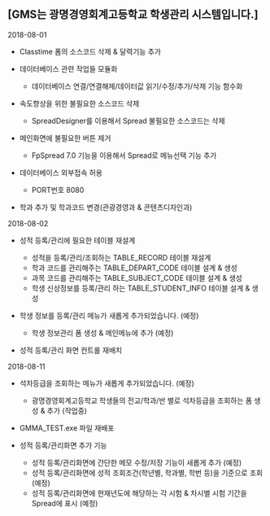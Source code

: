 <h2> [GMS는 광명경영회계고등학교 학생관리 시스템입니다.] </h2>

2018-08-01
 - Classtime 폼의 소스코드 삭제 & 달력기능 추가
   
 - 데이터베이스 관련 작업들 모듈화
   - 데이터베이스 연결/연결해제/데이터값 읽기/수정/추가/삭제 기능 함수화 
   
 - 속도향상을 위한 불필요한 소스코드 삭제
   - SpreadDesigner를 이용해서 Spread 불필요한 소스코드는 삭제
   
 - 메인화면에 불필요한 버튼 제거
   - FpSpread 7.0 기능을 이용해서 Spread로 메뉴선택 기능 추가
 
 - 데이터베이스 외부접속 허용
   - PORT번호 8080
 
 - 학과 추가 및 학과코드 변경(관광경영과 & 콘텐츠디자인과)
 
 2018-08-02
 - 성적 등록/관리에 필요한 테이블 재설계
   - 성적을 등록/관리/조회하는 TABLE_RECORD 테이블 재설계
   - 학과 코드를 관리해주는 TABLE_DEPART_CODE 테이블 설계 & 생성
   - 과목 코드를 관리해주는 TABLE_SUBJECT_CODE 테이블 설계 & 생성
   - 학생 신상정보를 등록/관리 하는 TABLE_STUDENT_INFO 테이블 설계 & 생성
 
 - 학생 정보를 등록/관리 메뉴가 새롭게 추가되었습니다. (예정)
   - 학생 정보관리 폼 생성 & 메인메뉴에 추가 (예정) 
 
 - 성적 등록/관리 화면 컨트롤 재배치
 
2018-08-11
- 석차등급을 조회하는 메뉴가 새롭게 추가되었습니다. (예정)
   - 광명경영회계고등학교 학생들의 전교/학과/반 별로 석차등급을 조회하는 폼 생성 & 추가 (작업중)

- GMMA_TEST.exe 파일 재배포

- 성적 등록/관리화면 추가 기능
   - 성적 등록/관리화면에 간단한 메모 수정/저장 기능이 새롭게 추가 (예정)
   - 성적 등록/관리화면에 성적 조회조건(학년별, 학과별, 학번 등)을 기준으로 조회 (예정)
   - 성적 등록/관리화면에 현재년도에 해당하는 각 시험 & 차시별 시험 기간을 Spread에 표시 (예정)
